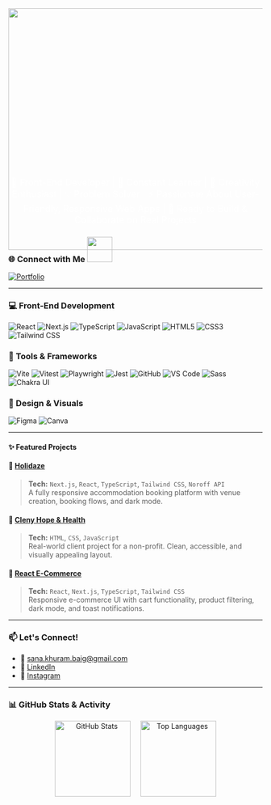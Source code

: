 <!-- Polygon header image -->
<div style="width:100%; text-align:center;">
  <img width="1706" height="478" alt="Frame 11" src="https://github.com/user-attachments/assets/76330e95-c189-4693-b39f-3fceef662ae7" />

</div>

<!-- Intro text centered over header -->
<div style="text-align:center; margin-top:-150px; color:#fff;">
  <p style="font-size:1.3em; margin:5px 0;">🎨 Front-End Developer | 🌱 Constant Learner | 🚀 Creativity Enthusiast | 💡 Problem Solver | ⚡ Passionate About User-Friendly, Responsive Web Apps | 🤝 Ready to Build & Collaborate on Real Projects</p>
</div>

 
  
### 🌐 Connect with Me  <img src="https://media.giphy.com/media/mGcNjsfWAjY5AEZNw6/giphy.gif" width="50"/>
[![Portfolio](https://img.shields.io/badge/-Visit%20Portfolio-ff69b4?style=flat&logo=appveyor&logoColor=fff)](https://skhuram.netlify.app/)


---
### 💻 Front-End Development
![React](https://img.shields.io/badge/-React-61DAFB?style=flat&logo=react&logoColor=000&logoWidth=20) 
![Next.js](https://img.shields.io/badge/-Next.js-000000?style=flat&logo=next.js&logoColor=fff&logoWidth=20) 
![TypeScript](https://img.shields.io/badge/-TypeScript-3178C6?style=flat&logo=typescript&logoColor=fff&logoWidth=20) 
![JavaScript](https://img.shields.io/badge/-JavaScript-F7DF1E?style=flat&logo=javascript&logoColor=000&logoWidth=20) 
![HTML5](https://img.shields.io/badge/-HTML5-E34F26?style=flat&logo=html5&logoColor=fff&logoWidth=20) 
![CSS3](https://img.shields.io/badge/-CSS3-1572B6?style=flat&logo=css3&logoColor=fff&logoWidth=20) 
![Tailwind CSS](https://img.shields.io/badge/-TailwindCSS-38B2AC?style=flat&logo=tailwindcss&logoColor=fff&logoWidth=20)  

### 🧰 Tools & Frameworks
![Vite](https://img.shields.io/badge/-Vite-646CFF?style=flat&logo=vite&logoColor=fff&logoWidth=20) 
![Vitest](https://img.shields.io/badge/-Vitest-6F55A5?style=flat&logo=vitest&logoColor=fff&logoWidth=20) 
![Playwright](https://img.shields.io/badge/-Playwright-000000?style=flat&logo=playwright&logoColor=fff&logoWidth=20) 
![Jest](https://img.shields.io/badge/-Jest-C21325?style=flat&logo=jest&logoColor=fff&logoWidth=20) 
![GitHub](https://img.shields.io/badge/-GitHub-181717?style=flat&logo=github&logoColor=fff&logoWidth=20) 
![VS Code](https://img.shields.io/badge/-VSCode-007ACC?style=flat&logo=visual-studio-code&logoColor=fff&logoWidth=20) 
![Sass](https://img.shields.io/badge/-Sass-CC6699?style=flat&logo=sass&logoColor=fff&logoWidth=20) 
![Chakra UI](https://img.shields.io/badge/-ChakraUI-319795?style=flat&logo=chakraui&logoColor=fff&logoWidth=20)  

### 🎨 Design & Visuals
![Figma](https://img.shields.io/badge/-Figma-F24E1E?style=flat&logo=figma&logoColor=fff&logoWidth=20) 
![Canva](https://img.shields.io/badge/-Canva-00C4CC?style=flat&logo=canva&logoColor=fff&logoWidth=20)  


---

#### ✨ Featured Projects

#### 🏨 [Holidaze](https://holidaze-green.vercel.app/)
> **Tech:** `Next.js`, `React`, `TypeScript`, `Tailwind CSS`, `Noroff API`  
A fully responsive accommodation booking platform with venue creation, booking flows, and dark mode.

#### 🌿 [Cleny Hope & Health](https://hopeandhealthwelfareassociation.com/)
> **Tech:** `HTML`, `CSS`, `JavaScript`  
Real-world client project for a non-profit. Clean, accessible, and visually appealing layout.

#### 🛒 [React E-Commerce](https://jsfw-sanakhuram.vercel.app/)
> **Tech:** `React`, `Next.js`, `TypeScript`, `Tailwind CSS`  
Responsive e-commerce UI with cart functionality, product filtering, dark mode, and toast notifications.


---

### 📫 Let's Connect!

- 💌 [sana.khuram.baig@gmail.com](mailto:sana.khuram.baig@gmail.com)  
- 💼 [LinkedIn](https://www.linkedin.com/in/sana-khuram-157ba02b7/)  
- 📸 [Instagram](https://www.instagram.com/sana_khuram?igsh=MTBneHhvd2d2eXB2dg==)

---

### 📊 GitHub Stats & Activity
<div align="center">
  <img src="https://github-readme-stats.vercel.app/api?username=sanakhuram&show_icons=true&count_private=true&hide_border=true&title_color=e07a5f&text_color=6c5b7b&icon_color=f67280&bg_color=fff5e6" height="150" alt="GitHub Stats" />
  &nbsp;&nbsp;&nbsp;
  <img src="https://github-readme-stats.vercel.app/api/top-langs/?username=sanakhuram&layout=compact&langs_count=6&hide_border=true&title_color=e07a5f&text_color=6c5b7b&icon_color=f67280&bg_color=fff5e6" height="150" alt="Top Languages" />
</div>
